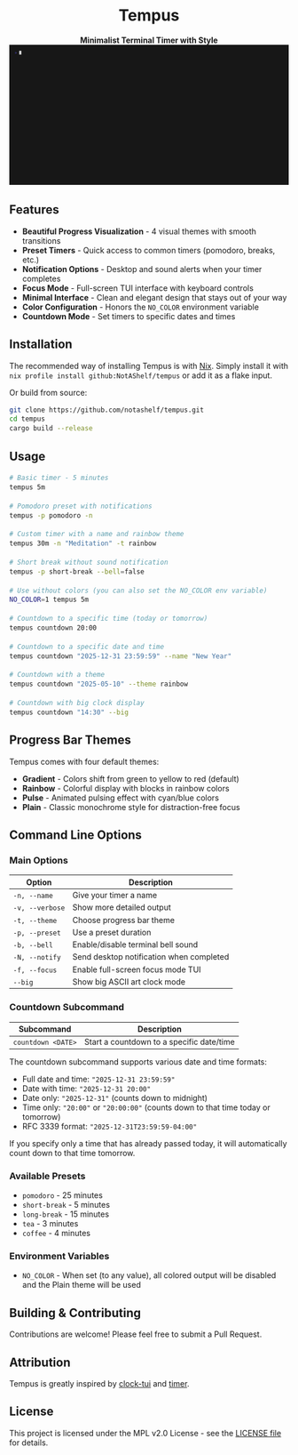 <div align="center">
    <h1>Tempus</h1>
    <strong>Minimalist Terminal Timer with Style</strong>
    <img src="./.github/assets/demo.gif" alt="Tempus Demo">
</div>

## Features

- **Beautiful Progress Visualization** - 4 visual themes with smooth transitions
- **Preset Timers** - Quick access to common timers (pomodoro, breaks, etc.)
- **Notification Options** - Desktop and sound alerts when your timer completes
- **Focus Mode** - Full-screen TUI interface with keyboard controls
- **Minimal Interface** - Clean and elegant design that stays out of your way
- **Color Configuration** - Honors the `NO_COLOR` environment variable
- **Countdown Mode** - Set timers to specific dates and times

## Installation

The recommended way of installing Tempus is with [Nix](https://nixos.org/).
Simply install it with `nix profile install github:NotAShelf/tempus` or add it
as a flake input.

Or build from source:

```bash
git clone https://github.com/notashelf/tempus.git
cd tempus
cargo build --release
```

## Usage

```bash
# Basic timer - 5 minutes
tempus 5m

# Pomodoro preset with notifications
tempus -p pomodoro -n

# Custom timer with a name and rainbow theme
tempus 30m -n "Meditation" -t rainbow

# Short break without sound notification
tempus -p short-break --bell=false

# Use without colors (you can also set the NO_COLOR env variable)
NO_COLOR=1 tempus 5m

# Countdown to a specific time (today or tomorrow)
tempus countdown 20:00

# Countdown to a specific date and time
tempus countdown "2025-12-31 23:59:59" --name "New Year"

# Countdown with a theme
tempus countdown "2025-05-10" --theme rainbow

# Countdown with big clock display
tempus countdown "14:30" --big
```

## Progress Bar Themes

Tempus comes with four default themes:

- **Gradient** - Colors shift from green to yellow to red (default)
- **Rainbow** - Colorful display with blocks in rainbow colors
- **Pulse** - Animated pulsing effect with cyan/blue colors
- **Plain** - Classic monochrome style for distraction-free focus

## Command Line Options

### Main Options

| Option          | Description                              |
| --------------- | ---------------------------------------- |
| `-n, --name`    | Give your timer a name                   |
| `-v, --verbose` | Show more detailed output                |
| `-t, --theme`   | Choose progress bar theme                |
| `-p, --preset`  | Use a preset duration                    |
| `-b, --bell`    | Enable/disable terminal bell sound       |
| `-N, --notify`  | Send desktop notification when completed |
| `-f, --focus`   | Enable full-screen focus mode TUI        |
| `--big`         | Show big ASCII art clock mode            |

### Countdown Subcommand

| Subcommand         | Description                                        |
| ------------------ | -------------------------------------------------- |
| `countdown <DATE>` | Start a countdown to a specific date/time          |

The countdown subcommand supports various date and time formats:
- Full date and time: `"2025-12-31 23:59:59"`
- Date with time: `"2025-12-31 20:00"`
- Date only: `"2025-12-31"` (counts down to midnight)
- Time only: `"20:00"` or `"20:00:00"` (counts down to that time today or tomorrow)
- RFC 3339 format: `"2025-12-31T23:59:59-04:00"`

If you specify only a time that has already passed today, it will automatically count down to that time tomorrow.

### Available Presets

- `pomodoro` - 25 minutes
- `short-break` - 5 minutes
- `long-break` - 15 minutes
- `tea` - 3 minutes
- `coffee` - 4 minutes

### Environment Variables

- `NO_COLOR` - When set (to any value), all colored output will be disabled and the Plain theme will be used

## Building & Contributing

Contributions are welcome! Please feel free to submit a Pull Request.

## Attribution

Tempus is greatly inspired by [clock-tui](https://github.com/race604/clock-tui) and [timer](https://github.com/caarlos0/timer).

## License

This project is licensed under the MPL v2.0 License - see the [LICENSE file](LICENSE)
for details.
